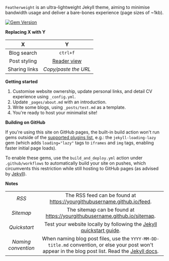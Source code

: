 `Featherweight` is an ultra-lightweight Jekyll theme, aiming to minimise bandwidth usage and deliver a bare-bones experience (page sizes of ~1kb). 

[![Gem Version](https://img.shields.io/gem/v/featherweight?style=flat-square)][ruby-gems]

[ruby-gems]: https://rubygems.org/gems/featherweight


**Replacing X with Y**

|X|Y|
|:--:|:--:|
|Blog search|`ctrl+f`|
|Post styling|[Reader view](https://support.mozilla.org/en-US/kb/firefox-reader-view-clutter-free-web-pages)|
|Sharing links|_Copy/paste the URL_|

**Getting started**

1. Customise website ownership, update personal links, and detail CV experience using `_config.yml`.
2. Update `_pages/about.md` with an introduction.
3. Write some blogs, using `_posts/test.md` as a template.
4. You're ready to host your minimalist site!

**Building on GitHub**

If you're using this site on GitHub pages, the built-in build action won't run gems outside of the [supported plugins list](https://pages.github.com/versions/), e.g.: the `jekyll-loading-lazy` gem (which adds `loading="lazy"` tags to `iframes` and `img` tags, enabling faster initial page loads).

To enable these gems, use the `build_and_deploy.yml` action under `.github/workflows` to automatically build your site on pushes, which circumvents this restriction while still hosting to GitHub pages (as advised by [Jekyll](https://jekyllrb.com/docs/continuous-integration/github-actions/)).

**Notes**

|||
|:--:|:--:|
| _RSS_ | The RSS feed can be found at <https://yourgithubusername.github.io/feed>. |
| _Sitemap_ | The sitemap can be found at <https://yourgithubusername.github.io/sitemap>. |
| _Quickstart_ | Test your website locally by following the [Jekyll quickstart guide](https://jekyllrb.com/docs/). |
| _Naming convention_ | When naming blog post files, use the `YYYY-MM-DD-title.md` convention, or else your post won't appear in the blog post list. Read the [Jekyll docs](https://jekyllrb.com/docs/posts/). |